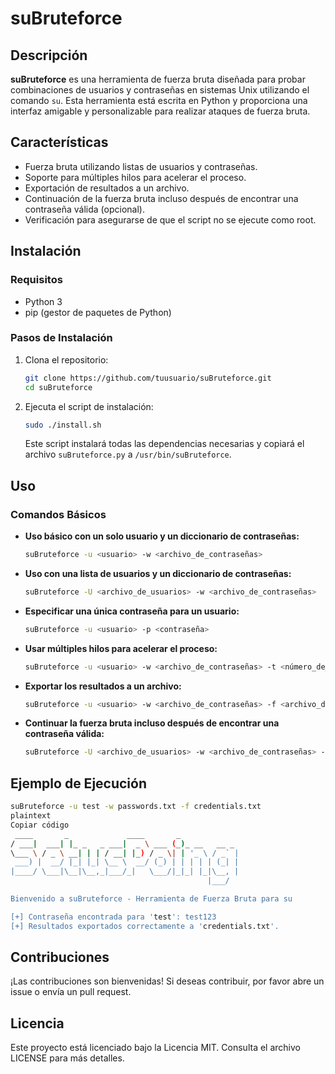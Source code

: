 # suBruteforce

## Descripción

**suBruteforce** es una herramienta de fuerza bruta diseñada para probar combinaciones de usuarios y contraseñas en sistemas Unix utilizando el comando `su`. Esta herramienta está escrita en Python y proporciona una interfaz amigable y personalizable para realizar ataques de fuerza bruta.

## Características

- Fuerza bruta utilizando listas de usuarios y contraseñas.
- Soporte para múltiples hilos para acelerar el proceso.
- Exportación de resultados a un archivo.
- Continuación de la fuerza bruta incluso después de encontrar una contraseña válida (opcional).
- Verificación para asegurarse de que el script no se ejecute como root.

## Instalación

### Requisitos

- Python 3
- pip (gestor de paquetes de Python)

### Pasos de Instalación

1. Clona el repositorio:

    ```sh
    git clone https://github.com/tuusuario/suBruteforce.git
    cd suBruteforce
    ```

2. Ejecuta el script de instalación:

    ```sh
    sudo ./install.sh
    ```

    Este script instalará todas las dependencias necesarias y copiará el archivo `suBruteforce.py` a `/usr/bin/suBruteforce`.

## Uso

### Comandos Básicos

- **Uso básico con un solo usuario y un diccionario de contraseñas:**

    ```sh
    suBruteforce -u <usuario> -w <archivo_de_contraseñas>
    ```

- **Uso con una lista de usuarios y un diccionario de contraseñas:**

    ```sh
    suBruteforce -U <archivo_de_usuarios> -w <archivo_de_contraseñas>
    ```

- **Especificar una única contraseña para un usuario:**

    ```sh
    suBruteforce -u <usuario> -p <contraseña>
    ```

- **Usar múltiples hilos para acelerar el proceso:**

    ```sh
    suBruteforce -u <usuario> -w <archivo_de_contraseñas> -t <número_de_hilos>
    ```

- **Exportar los resultados a un archivo:**

    ```sh
    suBruteforce -u <usuario> -w <archivo_de_contraseñas> -f <archivo_de_resultados>
    ```

- **Continuar la fuerza bruta incluso después de encontrar una contraseña válida:**

    ```sh
    suBruteforce -U <archivo_de_usuarios> -w <archivo_de_contraseñas> --success-continue
    ```

## Ejemplo de Ejecución

```sh
suBruteforce -u test -w passwords.txt -f credentials.txt
plaintext
Copiar código
 ____       _             ____       _             
/ ___|  ___| |_ _   _ ___|  _ \ ___ (_)_ __   __ _ 
\___ \ / _ \ __| | | / __| |_) / _ \| | '_ \ / _` |
 ___) |  __/ |_| |_| \__ \  __/ (_) | | | | | (_| |
|____/ \___|\__|\__,_|___/_|   \___/|_|_| |_|\__, |
                                            |___/ 

Bienvenido a suBruteforce - Herramienta de Fuerza Bruta para su

[+] Contraseña encontrada para 'test': test123
[+] Resultados exportados correctamente a 'credentials.txt'.
```

## Contribuciones

¡Las contribuciones son bienvenidas! Si deseas contribuir, por favor abre un issue o envía un pull request.

## Licencia

Este proyecto está licenciado bajo la Licencia MIT. Consulta el archivo LICENSE para más detalles.
